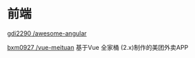 # 前端

[gdi2290 /awesome-angular](https://github.com/gdi2290/awesome-angular)

[bxm0927 /vue-meituan](https://github.com/bxm0927/vue-meituan)                   基于Vue 全家桶 \(2.x\)制作的美团外卖APP

